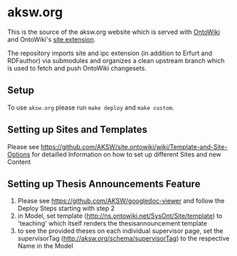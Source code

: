 # aksw.org

This is the source of the aksw.org website which is served
with [OntoWiki](http://ontowiki.net) and OntoWiki's [site
extension](https://github.com/AKSW/site.ontowiki).

The repository imports site and ipc extension (in addition to Erfurt and
RDFauthor) via submodules and organizes a clean upstream branch which is
used to fetch and push OntoWiki changesets.

## Setup

To use `aksw.org` please run `make deploy` and `make custom`.

## Setting up Sites and Templates

Please see https://github.com/AKSW/site.ontowiki/wiki/Template-and-Site-Options for detailled Information
on how to set up different Sites and new Content

## Setting up Thesis Announcements Feature

1. Please see https://github.com/AKSW/googledoc-viewer and follow the Deploy Steps starting with step 2
2. in Model, set template (http://ns.ontowiki.net/SysOnt/Site/template) to 'teaching' which itself renders the thesisannouncement template
3. to see the provided theses on each individual supervisor page, set the supervisorTag (http://aksw.org/schema/supervisorTag) to the respective Name in the Model
